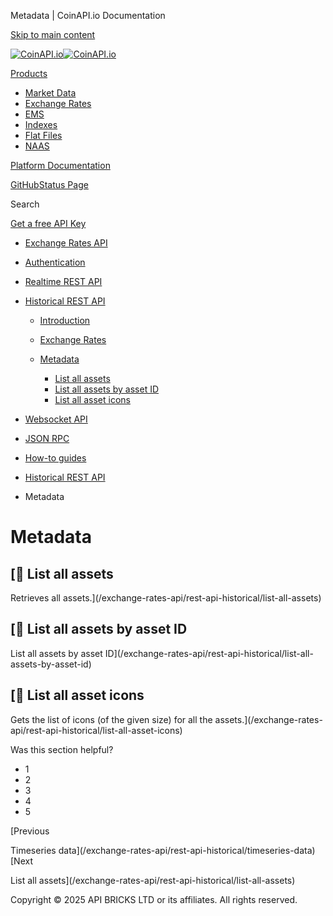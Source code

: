 Metadata | CoinAPI.io Documentation




[Skip to main content](#__docusaurus_skipToContent_fallback)

[![CoinAPI.io](/img/logo.svg)![CoinAPI.io](/img/logo.svg)](https://www.coinapi.io)

[Products](/exchange-rates-api/rest-api-historical/metadata)

* [Market Data](/market-data/)
* [Exchange Rates](/exchange-rates-api/)
* [EMS](/ems-api/)
* [Indexes](/indexes-api/)
* [Flat Files](/flat-files-api/)
* [NAAS](/naas-api/)

[Platform Documentation](/general/authentication)

[GitHub](https://github.com/api-bricks/api-bricks-sdk)[Status Page](https://status.coinapi.io)

Search

[Get a free API Key](https://console.coinapi.io/?link=/apikeys/create)

* [Exchange Rates API](/exchange-rates-api/)
* [Authentication](/exchange-rates-api/authentication)
* [Realtime REST API](/exchange-rates-api/rest-api-realtime/exchange-rates-realtime-rest-api)
* [Historical REST API](/exchange-rates-api/rest-api-historical/exchange-rates-historical-rest-api)

  + [Introduction](/exchange-rates-api/rest-api-historical/exchange-rates-historical-rest-api)
  + [Exchange Rates](/exchange-rates-api/rest-api-historical/exchange-rates)
  + [Metadata](/exchange-rates-api/rest-api-historical/metadata)

    - [List all assets](/exchange-rates-api/rest-api-historical/list-all-assets)
    - [List all assets by asset ID](/exchange-rates-api/rest-api-historical/list-all-assets-by-asset-id)
    - [List all asset icons](/exchange-rates-api/rest-api-historical/list-all-asset-icons)
* [Websocket API](/exchange-rates-api/websocket/)
* [JSON RPC](/exchange-rates-api/jsonrpc-api)
* [How-to guides](/exchange-rates-api/how-to-guides/)

* [Historical REST API](/exchange-rates-api/rest-api-historical/exchange-rates-historical-rest-api)
* Metadata

Metadata
========

[📄️ List all assets
------------------

Retrieves all assets.](/exchange-rates-api/rest-api-historical/list-all-assets)

[📄️ List all assets by asset ID
------------------------------

List all assets by asset ID](/exchange-rates-api/rest-api-historical/list-all-assets-by-asset-id)

[📄️ List all asset icons
-----------------------

Gets the list of icons (of the given size) for all the assets.](/exchange-rates-api/rest-api-historical/list-all-asset-icons)

Was this section helpful?

* 1
* 2
* 3
* 4
* 5

[Previous

Timeseries data](/exchange-rates-api/rest-api-historical/timeseries-data)[Next

List all assets](/exchange-rates-api/rest-api-historical/list-all-assets)

Copyright © 2025 API BRICKS LTD or its affiliates. All rights reserved.